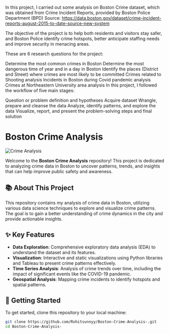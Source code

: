 In this project, I carried out some analysis on Boston Crime dataset, which was obtained from Crime Incident Reports, provided by Boston Police Department (BPD) Source: https://data.boston.gov/dataset/crime-incident-reports-august-2015-to-date-source-new-system

The objective of the project is to help both residents and visitors stay safer, and Boston Police identify crime hotspots, better anticipate staffing needs and improve security in menacing areas.

These are 6 research questions for the project:

Determine the most common crimes in Boston
Determine the most dangerous time of year and in a day in Boston
Identify the places (District and Street) where crimes are most likely to be committed
Crimes related to Shooting analysis
Incidents in Boston during Covid pandemic analysis
Crimes at Northeastern University area analysis
In this project, I followed the workflow of five main stages:

Question or problem definition and hypotheses
Acquire dataset
Wrangle, prepare and cleanse the data
Analyze, identify patterns, and explore the data
Visualize, report, and present the problem-solving steps and final solution


# Boston Crime Analysis

![Crime Analysis](https://media.giphy.com/media/xT9IgzoKnwFNmISR8I/giphy.gif)

Welcome to the **Boston Crime Analysis** repository! This project is dedicated to analyzing crime data in Boston to uncover patterns, trends, and insights that can help improve public safety and awareness.

## 📚 About This Project

This repository contains my analysis of crime data in Boston, utilizing various data science techniques to explore and visualize crime patterns. The goal is to gain a better understanding of crime dynamics in the city and provide actionable insights.

## ✨ Key Features

- **Data Exploration**: Comprehensive exploratory data analysis (EDA) to understand the dataset and its features.
- **Visualization**: Interactive and static visualizations using Python libraries and Tableau to present crime patterns effectively.
- **Time Series Analysis**: Analysis of crime trends over time, including the impact of significant events like the COVID-19 pandemic.
- **Geospatial Analysis**: Mapping crime incidents to identify hotspots and spatial patterns.

## 🚀 Getting Started

To get started, clone this repository to your local machine:

```bash
git clone https://github.com/Rohitsunnyy/Boston-Crime-Analysis-.git
cd Boston-Crime-Analysis-
